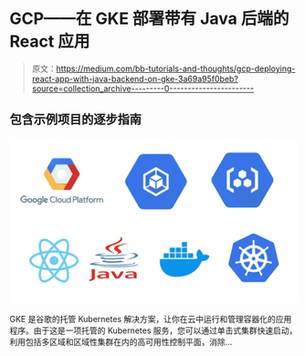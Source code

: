 # GCP——在 GKE 部署带有 Java 后端的 React 应用

> 原文：<https://medium.com/bb-tutorials-and-thoughts/gcp-deploying-react-app-with-java-backend-on-gke-3a69a95f0beb?source=collection_archive---------0----------------------->

## 包含示例项目的逐步指南

![](img/e51a3669069acf8df0a8e90777af02cf.png)

GKE 是谷歌的托管 Kubernetes 解决方案，让你在云中运行和管理容器化的应用程序。由于这是一项托管的 Kubernetes 服务，您可以通过单击式集群快速启动，利用包括多区域和区域性集群在内的高可用性控制平面，消除…